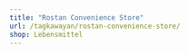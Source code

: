 ```yaml
---
title: "Rostan Convenience Store"
url: /tagkawayan/rostan-convenience-store/
shop: Lebensmittel
---
```

